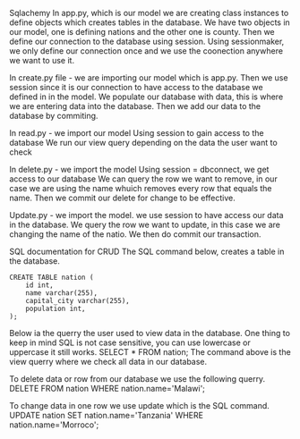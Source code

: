 Sqlachemy
In app.py, which is our model we are creating class instances to define objects which creates tables in the database.
We have two objects in our model, one is defining nations and the other one is county.
Then we define our connection to the database using session.
Using sessionmaker, we only define our connection once and we use the coonection anywhere we want to use it.

In create.py file - we are importing our model which is app.py.
Then we use session since it is our connection to have access to the database we defined in in the model.
We populate our database with data, this is where we are entering data into the database.
Then we add our data to the database by commiting.

In read.py - we import our model
Using session to gain access to the database
We run our view query depending on the data the user want to check

In delete.py - we import the model
Using session = dbconnect, we get access to our database
We can query the row we want to remove, in our case we are using the name whuich removes every row that equals the name.
Then we commit our delete for change to be effective.

Update.py - we import the model.
we use session to have access our data in the database.
We query the row we want to update, in this case we are changing the name of the natio.
We then do commit our transaction.


SQL documentation for CRUD
The SQL command below, creates a table in the database.
```
CREATE TABLE nation (
    id int,
    name varchar(255),
    capital_city varchar(255),
    population int,
);
```
Below ia the querry the user used to view data in the database.
One thing to keep in mind SQL is not case sensitive, you can use lowercase or uppercase it still works.
SELECT * FROM nation;
The command above is the view querry where we check all data in our database.

To delete data or row from our database we use the following querry.
DELETE FROM nation WHERE nation.name='Malawi';

To change data in one row we use update which is the SQL command.
UPDATE nation
SET nation.name='Tanzania'
WHERE nation.name='Morroco';
